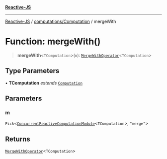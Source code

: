 [**Reactive-JS**](../../../README.md)

***

[Reactive-JS](../../../README.md) / [computations/Computation](../README.md) / mergeWith

# Function: mergeWith()

> **mergeWith**\<`TComputation`\>(`m`): [`MergeWithOperator`](../interfaces/MergeWithOperator.md)\<`TComputation`\>

## Type Parameters

• **TComputation** *extends* [`Computation`](../../type-aliases/Computation.md)

## Parameters

### m

`Pick`\<[`ConcurrentReactiveComputationModule`](../../interfaces/ConcurrentReactiveComputationModule.md)\<`TComputation`\>, `"merge"`\>

## Returns

[`MergeWithOperator`](../interfaces/MergeWithOperator.md)\<`TComputation`\>
